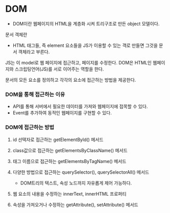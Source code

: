 # DOM

- DOM이란 웹페이지의 HTML을 계층화 시켜 트리구조로 만든 object 모델이다.

문서 객체란

- HTML 태그들, 즉 element 요소들을 JS가 이용할 수 있는 객로 만들면 그것을 문서 객체라고 부른다.

JS는 이 model로 웹 페이지에 접근하고, 페이지를 수정한다.
DOM은 HTML인 웹페이지와 스크립팅언어(JS)를 서로 이어주는 역할을 한다.

문서의 모든 요소를 정의하고 각각의 요소에 접근하는 방법을 제공한다.

### DOM을 통해 접근하는 이유

- API를 통해 서버에서 필요한 데이터를 가져와 웹페이지에 접목할 수 있다.
- Event를 추가하여 동적인 웹페이지를 구현할 수 있다.

### DOM에 접근하는 방법

1.  id 선택자로 접근하는 getElementByld() 메서드
2.  class값으로 접근하는 getElementsByClassName() 메서드
3.  태그 이름으로 접근하는 getElementsByTagName() 메서드
4.  다양한 방법으로 접근하는 querySelector(), querySelectorAll() 메서드

    - DOM트리의 텍스트, 속성 노드까지 자유롭게 제어 가능하다.

5.  웹 요소의 내용을 수정하는 innerText, innerHTML 프로퍼티
6.  속성을 가져오거나 수정하는 getAttribute(), setAttribute() 메서드
